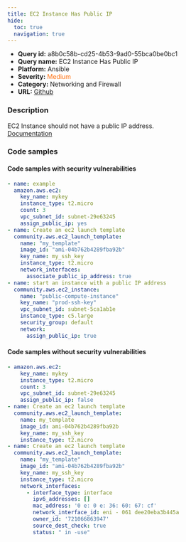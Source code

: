 ```yaml
---
title: EC2 Instance Has Public IP
hide:
  toc: true
  navigation: true
---
```


<style>
  .highlight .hll {
    background-color: #ff171742;
  }
  .md-content {
    max-width: 1100px;
    margin: 0 auto;
  }
</style>

-   **Query id:** a8b0c58b-cd25-4b53-9ad0-55bca0be0bc1
-   **Query name:** EC2 Instance Has Public IP
-   **Platform:** Ansible
-   **Severity:** <span style="color:#ff7213">Medium</span>
-   **Category:** Networking and Firewall
-   **URL:** [Github](https://github.com/Checkmarx/kics/tree/master/assets/queries/ansible/aws/ec2_instance_has_public_ip)

### Description
EC2 Instance should not have a public IP address.<br>
[Documentation](https://docs.ansible.com/ansible/latest/collections/amazon/aws/ec2_module.html#parameter-assign_public_ip)

### Code samples
#### Code samples with security vulnerabilities
```yaml title="Positive test num. 1 - yaml file" hl_lines="24 15 7"
- name: example
  amazon.aws.ec2:
    key_name: mykey
    instance_type: t2.micro
    count: 3
    vpc_subnet_id: subnet-29e63245
    assign_public_ip: yes
- name: Create an ec2 launch template
  community.aws.ec2_launch_template:
    name: "my_template"
    image_id: "ami-04b762b4289fba92b"
    key_name: my_ssh_key
    instance_type: t2.micro
    network_interfaces:
      associate_public_ip_address: true
- name: start an instance with a public IP address
  community.aws.ec2_instance:
    name: "public-compute-instance"
    key_name: "prod-ssh-key"
    vpc_subnet_id: subnet-5ca1ab1e
    instance_type: c5.large
    security_group: default
    network:
      assign_public_ip: true

```


#### Code samples without security vulnerabilities
```yaml title="Negative test num. 1 - yaml file"
- amazon.aws.ec2:
    key_name: mykey
    instance_type: t2.micro
    count: 3
    vpc_subnet_id: subnet-29e63245
    assign_public_ip: false
- name: Create an ec2 launch template
  community.aws.ec2_launch_template:
    name: my_template
    image_id: ami-04b762b4289fba92b
    key_name: my_ssh_key
    instance_type: t2.micro
- name: Create an ec2 launch template
  community.aws.ec2_launch_template:
    name: "my_template"
    image_id: "ami-04b762b4289fba92b"
    key_name: my_ssh_key
    instance_type: t2.micro
    network_interfaces:
      - interface_type: interface
        ipv6_addresses: []
        mac_address: '0 e: 0 e: 36: 60: 67: cf'
        network_interface_id: eni - 061 dee20eba3b445a
        owner_id: '721066863947'
        source_dest_check: true
        status: " in -use"

```
